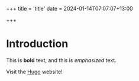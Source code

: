 +++
title = 'title'
date = 2024-01-14T07:07:07+13:00

+++

# Introduction

This is **bold** text, and this is *emphasized* text.

Visit the [Hugo](https://gohugo.io) website!